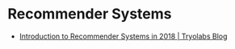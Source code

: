 # Recommender Systems

* [Introduction to Recommender Systems in 2018 \| Tryolabs Blog](https://tryolabs.com/blog/introduction-to-recommender-systems/)

